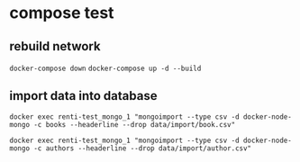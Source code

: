 # compose test

## rebuild network

`docker-compose down`
`docker-compose up -d --build`

## import data into database

`docker exec renti-test_mongo_1 "mongoimport --type csv -d docker-node-mongo -c books --headerline --drop data/import/book.csv"`

`docker exec renti-test_mongo_1 "mongoimport --type csv -d docker-node-mongo -c authors --headerline --drop data/import/author.csv"`
